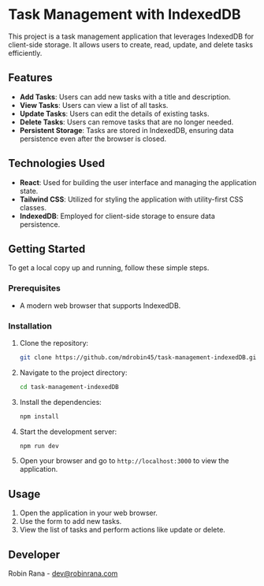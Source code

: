 # Task Management with IndexedDB

This project is a task management application that leverages IndexedDB for client-side storage. It allows users to create, read, update, and delete tasks efficiently.

## Features

-  **Add Tasks**: Users can add new tasks with a title and description.
-  **View Tasks**: Users can view a list of all tasks.
-  **Update Tasks**: Users can edit the details of existing tasks.
-  **Delete Tasks**: Users can remove tasks that are no longer needed.
-  **Persistent Storage**: Tasks are stored in IndexedDB, ensuring data persistence even after the browser is closed.

## Technologies Used

-  **React**: Used for building the user interface and managing the application state.
-  **Tailwind CSS**: Utilized for styling the application with utility-first CSS classes.
-  **IndexedDB**: Employed for client-side storage to ensure data persistence.

## Getting Started

To get a local copy up and running, follow these simple steps.

### Prerequisites

-  A modern web browser that supports IndexedDB.

### Installation

1. Clone the repository:
   ```sh
   git clone https://github.com/mdrobin45/task-management-indexedDB.git
   ```
2. Navigate to the project directory:
   ```sh
   cd task-management-indexedDB
   ```
3. Install the dependencies:
   ```sh
   npm install
   ```
4. Start the development server:
   ```sh
   npm run dev
   ```
5. Open your browser and go to `http://localhost:3000` to view the application.

## Usage

1. Open the application in your web browser.
2. Use the form to add new tasks.
3. View the list of tasks and perform actions like update or delete.

## Developer

Robin Rana - [dev@robinrana.com](mailto:dev@robinrana.com)
